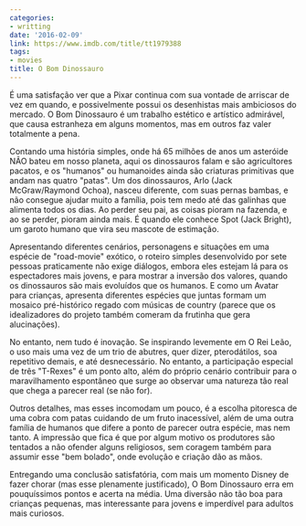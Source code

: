 ```yaml
---
categories:
- writting
date: '2016-02-09'
link: https://www.imdb.com/title/tt1979388
tags:
- movies
title: O Bom Dinossauro
---
```


É uma satisfação ver que a Pixar continua com sua vontade de arriscar de vez em quando, e possivelmente possui os desenhistas mais ambiciosos do mercado. O Bom Dinossauro é um trabalho estético e artístico admirável, que causa estranheza em alguns momentos, mas em outros faz valer totalmente a pena.

Contando uma história simples, onde há 65 milhões de anos um asteróide NÃO bateu em nosso planeta, aqui os dinossauros falam e são agricultores pacatos, e os "humanos" ou humanoides ainda são criaturas primitivas que andam nas quatro "patas". Um dos dinossauros, Arlo (Jack McGraw/Raymond Ochoa), nasceu diferente, com suas pernas bambas, e não consegue ajudar muito a família, pois tem medo até das galinhas que alimenta todos os dias. Ao perder seu pai, as coisas pioram na fazenda, e ao se perder, pioram ainda mais. É quando ele conhece Spot (Jack Bright), um garoto humano que vira seu mascote de estimação.

Apresentando diferentes cenários, personagens e situações em uma espécie de "road-movie" exótico, o roteiro simples desenvolvido por sete pessoas praticamente não exige diálogos, embora eles estejam lá para os espectadores mais jovens, e para mostrar a inversão dos valores, quando os dinossauros são mais evoluídos que os humanos. E como um Avatar para crianças, apresenta diferentes espécies que juntas formam um mosaico pré-histórico regado com músicas de country (parece que os idealizadores do projeto também comeram da frutinha que gera alucinações).

No entanto, nem tudo é inovação. Se inspirando levemente em O Rei Leão, o uso mais uma vez de um trio de abutres, quer dizer, pterodátilos, soa repetitivo demais, e até desnecessário. No entanto, a participação especial de três "T-Rexes" é um ponto alto, além do próprio cenário contribuir para o maravilhamento espontâneo que surge ao observar uma natureza tão real que chega a parecer real (se não for).

Outros detalhes, mas esses incomodam um pouco, é a escolha pitoresca de uma cobra com patas cuidando de um fruto inacessível, além de uma outra família de humanos que difere a ponto de parecer outra espécie, mas nem tanto. A impressão que fica é que por algum motivo os produtores são tentados a não ofender alguns religiosos, sem coragem também para assumir esse "bem bolado", onde evolução e criação dão as mãos.

Entregando uma conclusão satisfatória, com mais um momento Disney de fazer chorar (mas esse plenamente justificado), O Bom Dinossauro erra em pouquíssimos pontos e acerta na média. Uma diversão não tão boa para crianças pequenas, mas interessante para jovens e imperdível para adultos mais curiosos.